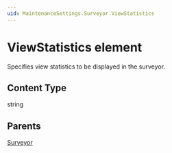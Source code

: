 ```yaml
---
uid: MaintenanceSettings.Surveyor.ViewStatistics
---
```


# ViewStatistics element

Specifies view statistics to be displayed in the surveyor.

## Content Type

string

## Parents

[Surveyor](xref:MaintenanceSettings.Surveyor)
